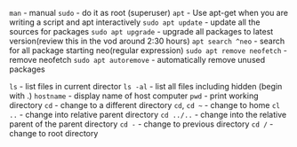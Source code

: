 `man` - manual 
`sudo` - do it as root (superuser)
`apt` - Use apt-get when you are writing a script and apt interactively
`sudo apt update` - update all the sources for packages
`sudo apt upgrade` - upgrade all packages to latest version(review this in the vod around 2:30 hours)
`apt search ^neo` - search for all package starting neo(regular expression)
`sudo apt remove neofetch` - remove neofetch
`sudo apt autoremove` - automatically remove unused packages

`ls` - list files in current director
`ls -al` - list all files including hidden (begin with .)
`hostname` - display name of host computer
`pwd` - print working directory
`cd` - change to a different directory
`cd`, `cd ~` - change to home
`cl ..` - change into relative parent directory
`cd ../..` - change into the relative parent of the parent directory
`cd -`     - change to previous directory
`cd /`  - change to root directory
